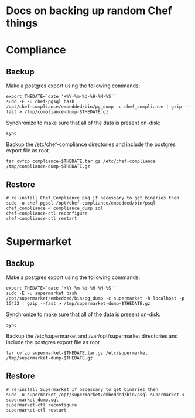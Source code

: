 # Docs on backing up random Chef things

# Compliance

## Backup
Make a postgres export using the following commands:
```
export THEDATE=`date '+%Y-%m-%d-%H-%M-%S'`
sudo -E -u chef-pgsql bash
/opt/chef-compliance/embedded/bin/pg_dump -c chef_compliance | gzip --fast > /tmp/compliance-dump-$THEDATE.gz
```

Synchronize to make sure that all of the data is present on-disk:
```
sync
```

Backup the /etc/chef-compliance directories and include the postgres export file as root
```
tar cvfzp compliance-$THEDATE.tar.gz /etc/chef-compliance /tmp/compliance-dump-$THEDATE.gz
```

## Restore
```
# re-install Chef Compliance pkg if necessary to get binaries then
sudo -u chef-pgsql /opt/chef-compliance/embedded/bin/psql chef_compliance < compliance_dump.sql
chef-compliance-ctl reconfigure
chef-compliance-ctl restart
```

# Supermarket

## Backup
Make a postgres export using the following commands:
```
export THEDATE=`date '+%Y-%m-%d-%H-%M-%S'`
sudo -E -u supermarket bash
/opt/supermarket/embedded/bin/pg_dump -c supermarket -h localhost -p 15432 | gzip --fast > /tmp/supermarket-dump-$THEDATE.gz
```

Synchronize to make sure that all of the data is present on-disk:
```
sync
```

Backup the /etc/supermarket and /var/opt/supermarket directories and include the postgres export file as root
```
tar cvfzp supermarket-$THEDATE.tar.gz /etc/supermarket /tmp/supermarket-dump-$THEDATE.gz
```

## Restore
```
# re-install Supermarket if necessary to get binaries then
sudo -u supermarket /opt/supermarket/embedded/bin/psql supermarket < supermarket_dump.sql
supermarket-ctl reconfigure
supermarket-ctl restart
```
